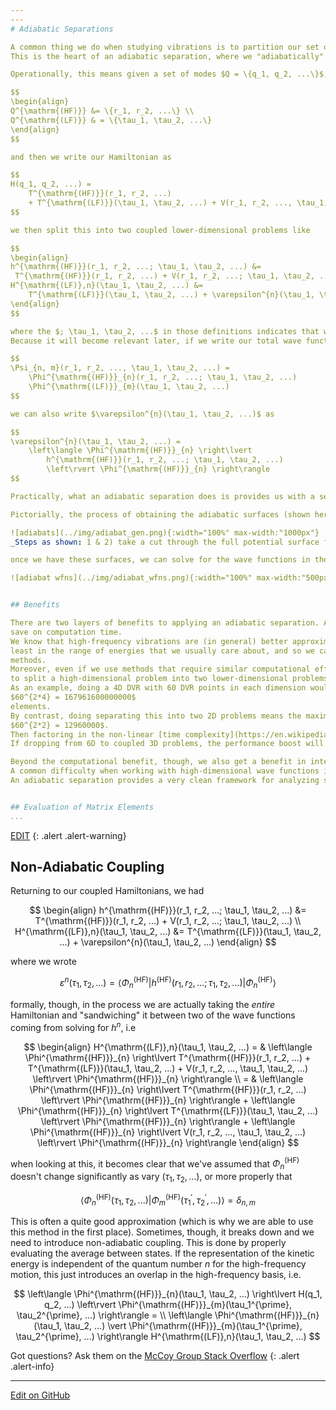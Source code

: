 ```yaml
---
---
# Adiabatic Separations

A common thing we do when studying vibrations is to partition our set of vibrations into high-frequency and low-frequency modes.
This is the heart of an adiabatic separation, where we "adiabatically" (from Greek for _without crossing_) separate the high-frequency modes from the low-frequency ones.

Operationally, this means given a set of modes $Q = \{q_1, q_2, ...\}$, we split this into a high- and low-frequency subset as $Q = Q^{\mathrm{(HF)}} \cup Q^{\mathrm{(LF)}}$ and say

$$
\begin{align}
Q^{\mathrm{(HF)}} &= \{r_1, r_2, ...\} \\ 
Q^{\mathrm{(LF)}} & = \{\tau_1, \tau_2, ...\}
\end{align}
$$

and then we write our Hamiltonian as

$$
H(q_1, q_2, ...) = 
    T^{\mathrm{(HF)}}(r_1, r_2, ...) 
    + T^{\mathrm{(LF)}}(\tau_1, \tau_2, ...) + V(r_1, r_2, ..., \tau_1, \tau_2, ...)
$$

we then split this into two coupled lower-dimensional problems like

$$
\begin{align}
h^{\mathrm{(HF)}}(r_1, r_2, ...; \tau_1, \tau_2, ...) &= 
 T^{\mathrm{(HF)}}(r_1, r_2, ...) + V(r_1, r_2, ...; \tau_1, \tau_2, ...) \\
H^{\mathrm{(LF)},n}(\tau_1, \tau_2, ...) &= 
    T^{\mathrm{(LF)}}(\tau_1, \tau_2, ...) + \varepsilon^{n}(\tau_1, \tau_2, ...)
\end{align}
$$

where the $; \tau_1, \tau_2, ...$ in those definitions indicates that we treat those coordinates as fixed and $\varepsilon^{n}(\tau_1, \tau_2, ...)$ is the $n^{\mathrm{th}}$ energy from solving the Schrödinger equation for $h$.
Because it will become relevant later, if we write our total wave function as a product of a high-frequency mode wave function and low-frequency mode wave function

$$
\Psi_{n, m}(r_1, r_2, ..., \tau_1, \tau_2, ...) = 
    \Phi^{\mathrm{(HF)}}_{n}(r_1, r_2, ...; \tau_1, \tau_2, ...)
    \Phi^{\mathrm{(LF)}}_{m}(\tau_1, \tau_2, ...)
$$

we can also write $\varepsilon^{n}(\tau_1, \tau_2, ...)$ as

$$
\varepsilon^{n}(\tau_1, \tau_2, ...) = 
    \left\langle \Phi^{\mathrm{(HF)}}_{n} \right\lvert 
        h^{\mathrm{(HF)}}(r_1, r_2, ...; \tau_1, \tau_2, ...) 
        \left\rvert \Phi^{\mathrm{(HF)}}_{n} \right\rangle
$$

Practically, what an adiabatic separation does is provides us with a set of effective, _adiabatic_ potential energy surfaces which we can use for solving for wave functions and energies in the low-frequency modes, given some number of quanta of excitation in the high-frequency modes.

Pictorially, the process of obtaining the adiabatic surfaces (shown here for _t-butyl hydrogen peroxide_) looks something like this

![adiabats](../img/adiabat_gen.png){:width="100%" max-width:"1000px"}
_Steps as shown: 1 & 2) take a cut through the full potential surface for a fixed value of the low-frequency coordiante 3) solve for energies and wave functions in high-frequency modes 4) create surfaces for different levels of high-frequency excitation_

once we have these surfaces, we can solve for the wave functions in the low-frequency modes, giving us low-frequency wave functions parametrized by some quanta of high-frequency excitation

![adiabat wfns](../img/adiabat_wfns.png){:width="100%" max-width:"500px"}


## Benefits

There are two layers of benefits to applying an adiabatic separation. As an initial, somewhat lesser benefit, it can help us
save on computation time.
We know that high-frequency vibrations are (in general) better approximated by a harmonic potential than low-frequency ones, at 
least in the range of energies that we usually care about, and so we can often treat them with less computationally intensive 
methods.
Moreover, even if we use methods that require similar computational effort for our high- and low-frequency modes, if we're able
to split a high-dimensional problem into two lower-dimensional problems, we can get a dramatic benefit.
As an example, doing a 4D DVR with 60 DVR points in each dimension would require us to store a matrix with 
$60^{2*4} = 167961600000000$
elements.
By contrast, doing separating this into two 2D problems means the maximum matrix size we ever need to store is 
$60^{2*2} = 12960000$.
Then factoring in the non-linear [time complexity](https://en.wikipedia.org/wiki/Time_complexity) of getting eigenvalues and eigenvectors, even if we have to do many 2D calculations, we still get a performance boost over doing a single 4D calculation.
If dropping from 6D to coupled 3D problems, the performance boost will be even more significant.

Beyond the computational benefit, though, we also get a benefit in interpretation.
A common difficulty when working with high-dimensional wave functions is to extract the relevant information from them.
An adiabatic separation provides a very clean framework for analyzing such changes as it reduces the information in the high-dimensional space to a single energy and set of quantum numbers.


## Evaluation of Matrix Elements
...
```

[EDIT](https://github.com/McCoyGroup/References/edit/gh-pages/References/Basis%20Set%20Methods/AdiabaticSeparations.md)
{: .alert .alert-warning}

## Non-Adiabatic Coupling

Returning to our coupled Hamiltonians, we had

$$
\begin{align}
h^{\mathrm{(HF)}}(r_1, r_2, ...; \tau_1, \tau_2, ...) &= 
 T^{\mathrm{(HF)}}(r_1, r_2, ...) + V(r_1, r_2, ...; \tau_1, \tau_2, ...) \\
H^{\mathrm{(LF)},n}(\tau_1, \tau_2, ...) &= 
    T^{\mathrm{(LF)}}(\tau_1, \tau_2, ...) + \varepsilon^{n}(\tau_1, \tau_2, ...)
\end{align}
$$

where we wrote

$$
\varepsilon^{n}(\tau_1, \tau_2, ...) = 
    \left\langle \Phi^{\mathrm{(HF)}}_{n} \right\lvert 
        h^{\mathrm{(HF)}}(r_1, r_2, ...; \tau_1, \tau_2, ...) 
        \left\rvert \Phi^{\mathrm{(HF)}}_{n} \right\rangle
$$

formally, though, in the process we are actually taking the _entire_ Hamiltonian and "sandwiching" it between two of the wave functions coming from solving for $h^{n}$, i.e

$$
\begin{align}
H^{\mathrm{(LF)},n}(\tau_1, \tau_2, ...) = & 
    \left\langle \Phi^{\mathrm{(HF)}}_{n} \right\lvert
    T^{\mathrm{(HF)}}(r_1, r_2, ...) 
    + T^{\mathrm{(LF)}}(\tau_1, \tau_2, ...) + V(r_1, r_2, ..., \tau_1, \tau_2, ...)
    \left\rvert \Phi^{\mathrm{(HF)}}_{n} \right\rangle \\
     = & 
        \left\langle \Phi^{\mathrm{(HF)}}_{n} \right\lvert 
            T^{\mathrm{(HF)}}(r_1, r_2, ...)  
        \left\rvert \Phi^{\mathrm{(HF)}}_{n} \right\rangle + 
        \left\langle \Phi^{\mathrm{(HF)}}_{n} \right\lvert 
            T^{\mathrm{(LF)}}(\tau_1, \tau_2, ...)  
        \left\rvert \Phi^{\mathrm{(HF)}}_{n} \right\rangle + 
        \left\langle \Phi^{\mathrm{(HF)}}_{n} \right\lvert 
            V(r_1, r_2, ..., \tau_1, \tau_2, ...)
        \left\rvert \Phi^{\mathrm{(HF)}}_{n} \right\rangle
\end{align} 
$$

when looking at this, it becomes clear that we've assumed that $\Phi^{\mathrm{(HF)}}_{n}$ doesn't change significantly as vary $(\tau_1, \tau_2, ...)$, or more properly that

$$
\left\langle \Phi^{\mathrm{(HF)}}_{n}(\tau_1, \tau_2, ...)
    \vert \Phi^{\mathrm{(HF)}}_{m}(\tau_1^{\prime}, \tau_2^{\prime}, ...) \right\rangle = \delta_{n,m}
$$

This is often a quite good approximation (which is why we are able to use this method in the first place). Sometimes, though, it breaks down and we need to introduce non-adiabatic coupling.
This is done by properly evaluating the average between states.
If the representation of the kinetic energy is independent of the quantum number $n$ for the high-frequency motion, this just introduces an overlap in the high-frequency basis, i.e.

$$
\left\langle \Phi^{\mathrm{(HF)}}_{n}(\tau_1, \tau_2, ...) \right\lvert 
    H(q_1, q_2, ...)
\left\rvert \Phi^{\mathrm{(HF)}}_{m}(\tau_1^{\prime}, \tau_2^{\prime}, ...) \right\rangle
    = \\
    \left\langle \Phi^{\mathrm{(HF)}}_{n}(\tau_1, \tau_2, ...)
    \vert \Phi^{\mathrm{(HF)}}_{m}(\tau_1^{\prime}, \tau_2^{\prime}, ...) \right\rangle
     H^{\mathrm{(LF)},n}(\tau_1, \tau_2, ...) 
$$

Got questions? Ask them on the [McCoy Group Stack Overflow](https://stackoverflow.com/c/mccoygroup/questions/ask)
{: .alert .alert-info}

---

[Edit on GitHub](https://github.com/McCoyGroup/References/edit/gh-pages/References/Basis%20Set%20Methods/AdiabaticSeparations.md)